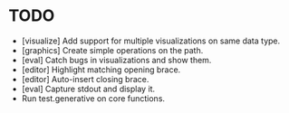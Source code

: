 TODO
====
- [visualize] Add support for multiple visualizations on same data type.
- [graphics] Create simple operations on the path.
- [eval] Catch bugs in visualizations and show them.
- [editor] Highlight matching opening brace.
- [editor] Auto-insert closing brace.
- [eval] Capture stdout and display it.
- Run test.generative on core functions.
